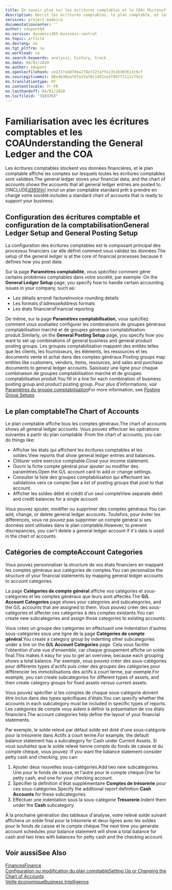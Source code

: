 ```yaml
---
title: En savoir plus sur les écritures comptables et le COA| Microsoft Docs
description: Décrit les écritures comptables, le plan comptable, et les catégories de compte.
services: project-madeira
documentationcenter: ''
author: edupont04
ms.service: dynamics365-business-central
ms.topic: article
ms.devlang: na
ms.tgt_pltfrm: na
ms.workload: na
ms.search.keywords: analysis, history, track
ms.date: 04/01/2020
ms.author: edupont
ms.openlocfilehash: ce221fed4704a278e7227affe13516303613c9cf
ms.sourcegitcommit: 88e4b30eaf6fa32af0c1452ce2f85ff1111c75e2
ms.translationtype: HT
ms.contentlocale: fr-FR
ms.lasthandoff: 04/01/2020
ms.locfileid: "3183763"
---
```

# <a name="understanding-the-general-ledger-and-the-coa"></a><span data-ttu-id="70082-103">Familiarisation avec les écritures comptables et les COA</span><span class="sxs-lookup"><span data-stu-id="70082-103">Understanding the General Ledger and the COA</span></span>
<span data-ttu-id="70082-104">Les écritures comptables stockent vos données financières, et le plan comptable affiche les comptes sur lesquels toutes les écritures comptables sont validées.</span><span class="sxs-lookup"><span data-stu-id="70082-104">The general ledger stores your financial data, and the chart of accounts shows the accounts that all general ledger entries are posted to.</span></span> [!INCLUDE[d365fin](includes/d365fin_md.md)] <span data-ttu-id="70082-105">inclut un plan comptable standard prêt à prendre en charge votre société.</span><span class="sxs-lookup"><span data-stu-id="70082-105">includes a standard chart of accounts that is ready to support your business.</span></span>

## <a name="general-ledger-setup-and-general-posting-setup"></a><span data-ttu-id="70082-106">Configuration des écritures comptable et configuration de la comptabilisation</span><span class="sxs-lookup"><span data-stu-id="70082-106">General Ledger Setup and General Posting Setup</span></span>
<span data-ttu-id="70082-107">La configuration des écritures comptables est le composant principal des processus financiers car elle définit comment vous validez les données.</span><span class="sxs-lookup"><span data-stu-id="70082-107">The setup of the general ledger is at the core of financial processes because it defines how you post data.</span></span>  

<span data-ttu-id="70082-108">Sur la page **Paramètres comptabilité**, vous spécifiez comment gérer certains problèmes comptables dans votre société, par exemple :</span><span class="sxs-lookup"><span data-stu-id="70082-108">On the **General Ledger Setup** page, you specify how to handle certain accounting issues in your company, such as:</span></span>  

* <span data-ttu-id="70082-109">Les détails arrondi facture</span><span class="sxs-lookup"><span data-stu-id="70082-109">Invoice rounding details</span></span>  
* <span data-ttu-id="70082-110">Les formats d'adresse</span><span class="sxs-lookup"><span data-stu-id="70082-110">Address formats</span></span>  
* <span data-ttu-id="70082-111">Les états financiers</span><span class="sxs-lookup"><span data-stu-id="70082-111">Financial reporting</span></span>  

<span data-ttu-id="70082-112">De même, sur la page **Paramètres comptabilisation**, vous spécifiez comment vous souhaitez configurer les combinaisons de groupes généraux comptabilisation marché et de groupes généraux comptabilisation produit.</span><span class="sxs-lookup"><span data-stu-id="70082-112">Similarly, on the **General Posting Setup** page, you specify how you want to set up combinations of general business and general product posting groups.</span></span> <span data-ttu-id="70082-113">Les groupes comptabilisation mappent des entités telles que les clients, les fournisseurs, les éléments, les ressources et les documents vente et achat dans des comptes généraux.</span><span class="sxs-lookup"><span data-stu-id="70082-113">Posting groups map entities like customers, vendors, items, resources, and sales and purchase documents to general ledger accounts.</span></span> <span data-ttu-id="70082-114">Saisissez une ligne pour chaque combinaison de groupes comptabilisation marché et de groupes comptabilisation produit.</span><span class="sxs-lookup"><span data-stu-id="70082-114">You fill in a line for each combination of business posting group and product posting group.</span></span> <span data-ttu-id="70082-115">Pour plus d'informations, voir [Paramètres du groupe comptabilisation](finance-posting-groups.md)</span><span class="sxs-lookup"><span data-stu-id="70082-115">For more information, see [Posting Group Setups](finance-posting-groups.md)</span></span>  

## <a name="the-chart-of-accounts"></a><span data-ttu-id="70082-116">Le plan comptable</span><span class="sxs-lookup"><span data-stu-id="70082-116">The Chart of Accounts</span></span>
<span data-ttu-id="70082-117">Le plan comptable affiche tous les comptes généraux.</span><span class="sxs-lookup"><span data-stu-id="70082-117">The chart of accounts shows all general ledger accounts.</span></span> <span data-ttu-id="70082-118">Vous pouvez effectuer les opérations suivantes à partir du plan comptable :</span><span class="sxs-lookup"><span data-stu-id="70082-118">From the chart of accounts, you can do things like:</span></span>  

* <span data-ttu-id="70082-119">Afficher les états qui affichent les écritures comptables et les soldes.</span><span class="sxs-lookup"><span data-stu-id="70082-119">View reports that show general ledger entries and balances.</span></span>  
* <span data-ttu-id="70082-120">Clôturer votre exercice comptable.</span><span class="sxs-lookup"><span data-stu-id="70082-120">Close your income statement.</span></span>  
* <span data-ttu-id="70082-121">Ouvrir la fiche compte général pour ajouter ou modifier des paramètres.</span><span class="sxs-lookup"><span data-stu-id="70082-121">Open the G/L account card to add or change settings.</span></span>  
* <span data-ttu-id="70082-122">Consulter la liste des groupes comptabilisation qui effectuent les validations vers ce compte.</span><span class="sxs-lookup"><span data-stu-id="70082-122">See a list of posting groups that post to that account.</span></span>
* <span data-ttu-id="70082-123">Afficher les soldes débit et crédit d'un seul compte</span><span class="sxs-lookup"><span data-stu-id="70082-123">View separate debit and credit balances for a single account</span></span>  

<span data-ttu-id="70082-124">Vous pouvez ajouter, modifier ou supprimer des comptes généraux.</span><span class="sxs-lookup"><span data-stu-id="70082-124">You can add, change, or delete general ledger accounts.</span></span> <span data-ttu-id="70082-125">Toutefois, pour éviter les différences, vous ne pouvez pas supprimer un compte général si ses données sont utilisées dans le plan comptable.</span><span class="sxs-lookup"><span data-stu-id="70082-125">However, to prevent discrepancies, you can't delete a general ledger account if it's data is used in the chart of accounts.</span></span>  

## <a name="account-categories"></a><span data-ttu-id="70082-126">Catégories de compte</span><span class="sxs-lookup"><span data-stu-id="70082-126">Account Categories</span></span>
<span data-ttu-id="70082-127">Vous pouvez personnaliser la structure de vos états financiers en mappant les comptes généraux aux catégories de comptes.</span><span class="sxs-lookup"><span data-stu-id="70082-127">You can personalize the structure of your financial statements by mapping general ledger accounts to account categories.</span></span>  

<span data-ttu-id="70082-128">La page **Catégories de compte général** affiche vos catégories et sous-catégories et les comptes généraux que leurs sont affectés.</span><span class="sxs-lookup"><span data-stu-id="70082-128">The **G/L Account Categories** page shows your categories and subcategories, and the G/L accounts that are assigned to them.</span></span> <span data-ttu-id="70082-129">Vous pouvez créer des sous-catégories et affecter ces catégories à des comptes existants.</span><span class="sxs-lookup"><span data-stu-id="70082-129">You can create new subcategories and assign those categories to existing accounts.</span></span>  

<span data-ttu-id="70082-130">Vous créez un groupe des catégories en effectuant une indentation d'autres sous-catégories sous une ligne de la page **Catégories de compte général**.</span><span class="sxs-lookup"><span data-stu-id="70082-130">You create a category group by indenting other subcategories under a line on the **G/L Account Categories** page.</span></span> <span data-ttu-id="70082-131">Cela vous facilite l'obtention d'une vue d'ensemble, car chaque groupement affiche un solde final.</span><span class="sxs-lookup"><span data-stu-id="70082-131">This makes it easy for you to get an overview, because each grouping shows a total balance.</span></span> <span data-ttu-id="70082-132">Par exemple, vous pouvez créer des sous-catégories pour différents types d'actifs puis créer des groupes des catégories pour différencier les immobilisations des actifs à court terme, par exemple.</span><span class="sxs-lookup"><span data-stu-id="70082-132">For example, you can create subcategories for different types of assets, and then create category groups for fixed assets versus current assets.</span></span>  

<span data-ttu-id="70082-133">Vous pouvez spécifier si les comptes de chaque sous-catégorie doivent être inclus dans des types spécifiques d'états.</span><span class="sxs-lookup"><span data-stu-id="70082-133">You can specify whether the accounts in each subcategory must be included in specific types of reports.</span></span> <span data-ttu-id="70082-134">Les catégories de compte vous aident à définir la présentation de vos états financiers.</span><span class="sxs-lookup"><span data-stu-id="70082-134">The account categories help define the layout of your financial statements.</span></span>  

<span data-ttu-id="70082-135">Par exemple, le solde relevé par défaut solde est doté d'une sous-catégorie pour la trésorerie dans Actifs à court terme.</span><span class="sxs-lookup"><span data-stu-id="70082-135">For example, the default balance statement has a subcategory for Cash under Current Assets.</span></span> <span data-ttu-id="70082-136">Si vous souhaitez que le solde relevé tienne compte du fonds de caisse et du compte chèque, vous pouvez :</span><span class="sxs-lookup"><span data-stu-id="70082-136">If you want the balance statement consider petty cash and checking, you can:</span></span>  

1. <span data-ttu-id="70082-137">Ajouter deux nouvelles sous-catégories.</span><span class="sxs-lookup"><span data-stu-id="70082-137">Add two new subcategories.</span></span> <span data-ttu-id="70082-138">Une pour le fonds de caisse, et l'autre pour le compte chèque.</span><span class="sxs-lookup"><span data-stu-id="70082-138">One for petty cash, and one for your checking account.</span></span>  
2. <span data-ttu-id="70082-139">Spécifier la définition d'état supplémentaire **Comptes de trésorerie** pour ces sous-catégories.</span><span class="sxs-lookup"><span data-stu-id="70082-139">Specify the additional report definition **Cash Accounts** for these subcategories.</span></span>  
3. <span data-ttu-id="70082-140">Effectuer une indentation sous la sous-catégorie **Trésorerie**.</span><span class="sxs-lookup"><span data-stu-id="70082-140">Indent them under the **Cash** subcategory.</span></span>  

<span data-ttu-id="70082-141">À la prochaine génération des tableaux d'analyse, votre relevé solde suivant affichera un solde final pour la trésorerie et deux lignes avec les soldes pour le fonds de caisse et le compte chèque.</span><span class="sxs-lookup"><span data-stu-id="70082-141">The next time you generate account schedules your balance statement will show a total balance for cash and two lines with balances for petty cash and the checking account.</span></span>  

## <a name="see-also"></a><span data-ttu-id="70082-142">Voir aussi</span><span class="sxs-lookup"><span data-stu-id="70082-142">See Also</span></span>
[<span data-ttu-id="70082-143">Finances</span><span class="sxs-lookup"><span data-stu-id="70082-143">Finance</span></span>](finance.md)  
[<span data-ttu-id="70082-144">Configuration ou modification du plan comptable</span><span class="sxs-lookup"><span data-stu-id="70082-144">Setting Up or Changing the Chart of Accounts</span></span>](finance-setup-chart-accounts.md)  
[<span data-ttu-id="70082-145">Veille économique</span><span class="sxs-lookup"><span data-stu-id="70082-145">Business Intelligence</span></span>](bi.md)  
